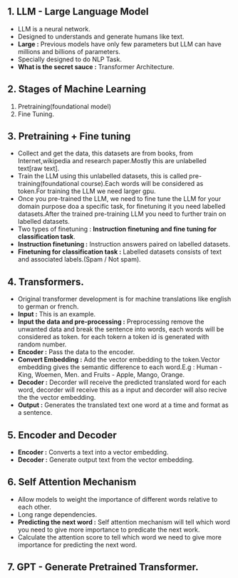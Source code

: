 ## 1. LLM - Large Language Model

- LLM is a neural network.
- Designed to understands and generate humans like text.
- **Large :** Previous models have only few parameters but LLM can have millions and billions of parameters.
- Specially designed to do NLP Task.
- **What is the secret sauce :** Transformer Architecture.

## 2. Stages of Machine Learning

1. Pretraining(foundational model)
2. Fine Tuning.

## 3. Pretraining + Fine tuning

- Collect and get the data, this datasets are from books, from Internet,wikipedia and research paper.Mostly this are unlabelled text[raw text].
- Train the LLM using this unlabelled datasets, this is called pre-training(foundational course).Each words will be considered as token.For training the LLM we need larger gpu.
- Once you pre-trained the LLM, we need to fine tune the LLM for your domain purpose doa a specific task, for finetuning it you need labelled datasets.After the trained pre-training LLM you need to further train on labelled datasets.
- Two types of finetuning : **Instruction finetuning and fine tuning for classification task**.
- **Instruction finetuning :** Instruction answers paired on labelled datasets.
- **Finetuning for classification task :** Labelled datasets consists of text and associated labels.(Spam / Not spam).

## 4. Transformers.

- Original transformer development is for machine translations like english to german or french.
- **Input :** This is an example.
- **Input the data and pre-processing :** Preprocessing remove the unwanted data and break the sentence into words, each words will be considered as token. for each tokern a token id is generated with random number.
- **Encoder :** Pass the data to the encoder.
- **Convert Embedding :** Add the vector embedding to the token.Vector embedding gives the semantic difference to each word.E.g : Human - King, Woemen, Men. and Fruits - Apple, Mango, Orange.
- **Decoder :** Decorder will receive the predicted translated word for each word, decorder will receive this as a input and decorder will also recive the the vector embedding.
- **Output :** Generates the translated text one word at a time and format as a sentence.


## 5. Encoder and Decoder

- **Encoder :** Converts a text into a vector embedding.
- **Decoder :** Generate output text from the vector embedding.

## 6. Self Attention Mechanism 

- Allow models to weight the importance of different words relative to each other.
- Long range dependencies.
- **Predicting the next word :** Self attention mechanism will tell which word you need to give more importance to predicate the next work.
- Calculate the attention score to tell which word we need to give more importance for predicting the next word.

## 7. GPT - Generate Pretrained Transformer.
